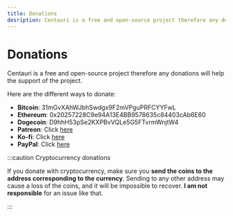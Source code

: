 ```yaml
---
title: Donations
desription: Centauri is a free and open-source project therefore any donations will help the support of the project.
---
```


# Donations

Centauri is a free and open-source project therefore any donations will help the support of the project.

Here are the different ways to donate:
<ul>
    <li><strong>Bitcoin</strong>: 31mGvXAhWJbhSwdgx9F2mVPguPRFCYYFwL</li>
    <li><strong>Ethereum</strong>: 0x20257228C9e94A13E4BB9578635c84403cAb6E60</li>
    <li><strong>Dogecoin</strong>: D9hhH53pSe2KXPBvVQLe5G5FTvrmWnjtW4</li>
    <li><strong>Patreon</strong>: Click <a target="_blank" href="https://patreon.com/kkrypt0nn">here</a></li>
    <li><strong>Ko-fi</strong>: Click <a target="_blank" href="https://ko-fi.com/kkrypt0nn">here</a></li>
    <li><strong>PayPal</strong>: Click <a target="_blank" href="https://paypal.me/kkrypt0nn">here</a></li>
</ul>

:::caution Cryptocurrency donations

If you donate with cryptocurrency, make sure you **send the coins to the address corresponding to the currency**. Sending to any other address may cause a loss of the coins, and it will be impossible to recover. **I am not responsible** for an issue like that.

:::